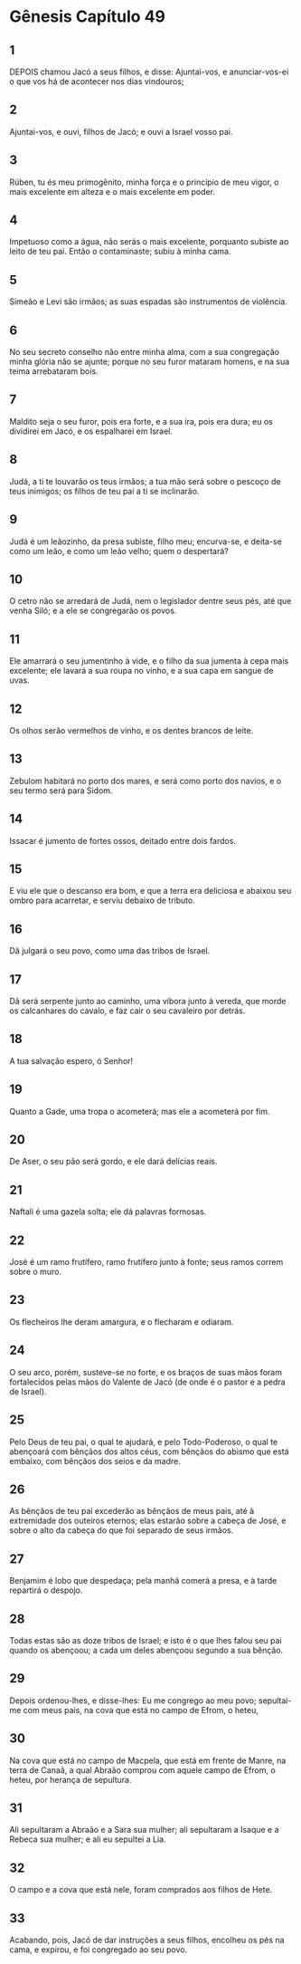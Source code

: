 # Gênesis Capítulo 49

## 1
DEPOIS chamou Jacó a seus filhos, e disse: Ajuntai-vos, e anunciar-vos-ei o que vos há de acontecer nos dias vindouros;

## 2
Ajuntai-vos, e ouvi, filhos de Jacó; e ouvi a Israel vosso pai.

## 3
Rúben, tu és meu primogênito, minha força e o princípio de meu vigor, o mais excelente em alteza e o mais excelente em poder.

## 4
Impetuoso como a água, não serás o mais excelente, porquanto subiste ao leito de teu pai. Então o contaminaste; subiu à minha cama.

## 5
Simeão e Levi são irmãos; as suas espadas são instrumentos de violência.

## 6
No seu secreto conselho não entre minha alma, com a sua congregação minha glória não se ajunte; porque no seu furor mataram homens, e na sua teima arrebataram bois.

## 7
Maldito seja o seu furor, pois era forte, e a sua ira, pois era dura; eu os dividirei em Jacó, e os espalharei em Israel.

## 8
Judá, a ti te louvarão os teus irmãos; a tua mão será sobre o pescoço de teus inimigos; os filhos de teu pai a ti se inclinarão.

## 9
Judá é um leãozinho, da presa subiste, filho meu; encurva-se, e deita-se como um leão, e como um leão velho; quem o despertará?

## 10
O cetro não se arredará de Judá, nem o legislador dentre seus pés, até que venha Siló; e a ele se congregarão os povos.

## 11
Ele amarrará o seu jumentinho à vide, e o filho da sua jumenta à cepa mais excelente; ele lavará a sua roupa no vinho, e a sua capa em sangue de uvas.

## 12
Os olhos serão vermelhos de vinho, e os dentes brancos de leite.

## 13
Zebulom habitará no porto dos mares, e será como porto dos navios, e o seu termo será para Sidom.

## 14
Issacar é jumento de fortes ossos, deitado entre dois fardos.

## 15
E viu ele que o descanso era bom, e que a terra era deliciosa e abaixou seu ombro para acarretar, e serviu debaixo de tributo.

## 16
Dã julgará o seu povo, como uma das tribos de Israel.

## 17
Dã será serpente junto ao caminho, uma víbora junto à vereda, que morde os calcanhares do cavalo, e faz cair o seu cavaleiro por detrás.

## 18
A tua salvação espero, ó Senhor!

## 19
Quanto a Gade, uma tropa o acometerá; mas ele a acometerá por fim.

## 20
De Aser, o seu pão será gordo, e ele dará delícias reais.

## 21
Naftali é uma gazela solta; ele dá palavras formosas.

## 22
José é um ramo frutífero, ramo frutífero junto à fonte; seus ramos correm sobre o muro.

## 23
Os flecheiros lhe deram amargura, e o flecharam e odiaram.

## 24
O seu arco, porém, susteve-se no forte, e os braços de suas mãos foram fortalecidos pelas mãos do Valente de Jacó (de onde é o pastor e a pedra de Israel).

## 25
Pelo Deus de teu pai, o qual te ajudará, e pelo Todo-Poderoso, o qual te abençoará com bênçãos dos altos céus, com bênçãos do abismo que está embaixo, com bênçãos dos seios e da madre.

## 26
As bênçãos de teu pai excederão as bênçãos de meus pais, até à extremidade dos outeiros eternos; elas estarão sobre a cabeça de José, e sobre o alto da cabeça do que foi separado de seus irmãos.

## 27
Benjamim é lobo que despedaça; pela manhã comerá a presa, e à tarde repartirá o despojo.

## 28
Todas estas são as doze tribos de Israel; e isto é o que lhes falou seu pai quando os abençoou; a cada um deles abençoou segundo a sua bênção.

## 29
Depois ordenou-lhes, e disse-lhes: Eu me congrego ao meu povo; sepultai-me com meus pais, na cova que está no campo de Efrom, o heteu,

## 30
Na cova que está no campo de Macpela, que está em frente de Manre, na terra de Canaã, a qual Abraão comprou com aquele campo de Efrom, o heteu, por herança de sepultura.

## 31
Ali sepultaram a Abraão e a Sara sua mulher; ali sepultaram a Isaque e a Rebeca sua mulher; e ali eu sepultei a Lia.

## 32
O campo e a cova que está nele, foram comprados aos filhos de Hete.

## 33
Acabando, pois, Jacó de dar instruções a seus filhos, encolheu os pés na cama, e expirou, e foi congregado ao seu povo.

